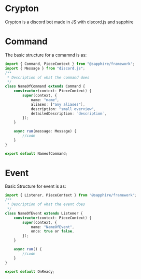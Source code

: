 # Crypton
Crypton is a discord bot made in JS with discord.js and sapphire
# Command
The basic structure for a comamnd is as:
```ts
import { Command, PieceContext } from "@sapphire/framework";
import { Message } from "discord.js";
/**
 * Description of what the command does
 */
class NameOfCommand extends Command {
    constructor(context: PieceContext) {
        super(context, {
            name: "name",
            aliases: ["any aliases"],
            description: "small overview",
            detailedDescription: `description`,
        });
    }

    async run(message: Message) {
        //code
    }
}

export default NameofCommand;
```
# Event
Basic Structure for event is as:
```ts
import { Listener, PieceContext } from "@sapphire/framework";
/**
 * Description of what the event does
 */
class NameOfEvent extends Listener {
    constructor(context: PieceContext) {
        super(context, {
            name: "NameOfEvent",
            once: true or false,
        });
    }

    async run() {
        //code
    }
}

export default OnReady;
```